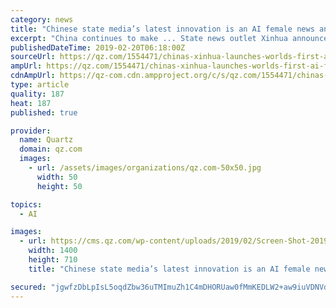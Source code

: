 ```yaml
---
category: news
title: "Chinese state media’s latest innovation is an AI female news anchor"
excerpt: "China continues to make ... State news outlet Xinhua announced yesterday (Feb. 19, link in Chinese) that it had, in collaboration with search engine Sogou, created the world’s first female AI news anchor, known as Xin Xiaomeng. The anchor will make ..."
publishedDateTime: 2019-02-20T06:18:00Z
sourceUrl: https://qz.com/1554471/chinas-xinhua-launches-worlds-first-ai-female-news-anchor/
ampUrl: https://qz.com/1554471/chinas-xinhua-launches-worlds-first-ai-female-news-anchor/amp/
cdnAmpUrl: https://qz-com.cdn.ampproject.org/c/s/qz.com/1554471/chinas-xinhua-launches-worlds-first-ai-female-news-anchor/amp/
type: article
quality: 187
heat: 187
published: true

provider:
  name: Quartz
  domain: qz.com
  images:
    - url: /assets/images/organizations/qz.com-50x50.jpg
      width: 50
      height: 50

topics:
  - AI

images:
  - url: https://cms.qz.com/wp-content/uploads/2019/02/Screen-Shot-2019-02-20-at-12.56.54-e1550638693651.png?w=1400&amp;strip=all&amp;quality=75
    width: 1400
    height: 710
    title: "Chinese state media’s latest innovation is an AI female news anchor"

secured: "jgwfzDbLpIsL5oqdZbw36uTMImuZh1C4mDHORUaw0fMmKEDLW2+aw9iuVDNVdGX0SJiTpQ4NqZUSpL5dqGH9iNN7DV7sfNPrxR6nW2nlFmMgmFgzbLPJcj/UQmTImWqv+oSSpuEOG3ZOtYVdmwiwotEvy5yu/9iD4FdJEmpDQeqIguLG8L+XERQm7IyPuHUMDTm/uDrAhUtZNmyn7DvGp43PrMujTqLND6S7VMwlm4cEbkx5cNVge7fTUAQVcajFnXcEXWy1j9+J87PcRmmJuA==;E20SXk8Z512sVBIJLbKyZQ=="
---
```


